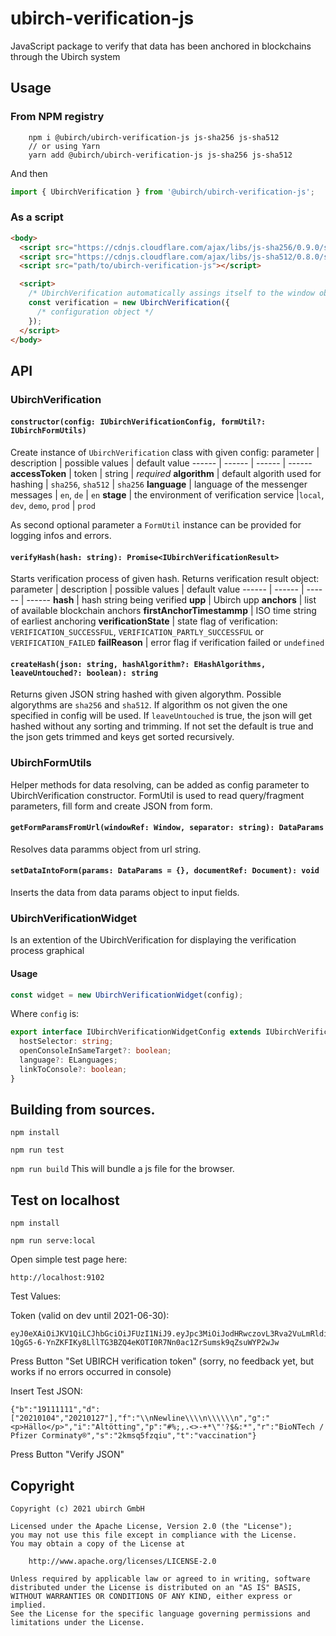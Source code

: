 # ubirch-verification-js

JavaScript package to verify that data has been anchored in blockchains through the Ubirch system

## Usage

### From NPM registry

```
    npm i @ubirch/ubirch-verification-js js-sha256 js-sha512
    // or using Yarn
    yarn add @ubirch/ubirch-verification-js js-sha256 js-sha512
```

And then

```js
import { UbirchVerification } from '@ubirch/ubirch-verification-js';
```

### As a script

```html
<body>
  <script src="https://cdnjs.cloudflare.com/ajax/libs/js-sha256/0.9.0/sha256.min.js"></script>
  <script src="https://cdnjs.cloudflare.com/ajax/libs/js-sha512/0.8.0/sha512.min.js"></script>
  <script src="path/to/ubirch-verification-js"></script>

  <script>
    /* UbirchVerification automatically assings itself to the window object */
    const verification = new UbirchVerification({
      /* configuration object */
    });
  </script>
</body>
```

## API

### UbirchVerification

#### `constructor(config: IUbirchVerificationConfig, formUtil?: IUbirchFormUtils)`

Create instance of `UbirchVerification` class with given config:
parameter | description | possible values | default value
------ | ------ | ------ | ------
**accessToken** | token | string | _required_
**algorithm** | default algorith used for hashing | `sha256`, `sha512` | `sha256`
**language** | language of the messenger messages | `en`, `de` | `en`
**stage** | the environment of verification service |`local`, `dev`, `demo`, `prod` | `prod`

As second optional parameter a `FormUtil` instance can be provided for logging infos and errors.

#### `verifyHash(hash: string): Promise<IUbirchVerificationResult>`

Starts verification process of given hash. Returns verification result object:  
parameter | description | possible values | default value
------ | ------ | ------ | ------
**hash** | hash string being verified
**upp** | Ubirch upp
**anchors** | list of available blockchain anchors
**firstAnchorTimestammp** | ISO time string of earliest anchoring
**verificationState** | state flag of verification: `VERIFICATION_SUCCESSFUL`, `VERIFICATION_PARTLY_SUCCESSFUL` or `VERIFICATION_FAILED`
**failReason** | error flag if verification failed or `undefined`

#### `createHash(json: string, hashAlgorithm?: EHashAlgorithms, leaveUntouched?: boolean): string`

Returns given JSON string hashed with given algorythm.
Possible algorythms are `sha256` and `sha512`. If algorithm os not given the one specified in config will be used.
If `leaveUntouched` is true, the json will get hashed without any sorting and trimming. If not set the default is true
and the json gets trimmed and keys get sorted recursively. 

### UbirchFormUtils

Helper methods for data resolving, can be added as config parameter to UbirchVerification constructor.
FormUtil is used to read query/fragment parameters, fill form and create JSON from form.

#### `getFormParamsFromUrl(windowRef: Window, separator: string): DataParams`

Resolves data paramms object from url string.

#### `setDataIntoForm(params: DataParams = {}, documentRef: Document): void`

Inserts the data from data params object to input fields.

### UbirchVerificationWidget

Is an extention of the UbirchVerification for displaying the verification process graphical

#### Usage

```js
const widget = new UbirchVerificationWidget(config);
```

Where `config` is:

```ts
export interface IUbirchVerificationWidgetConfig extends IUbirchVerificationConfig {
  hostSelector: string;
  openConsoleInSameTarget?: boolean;
  language?: ELanguages;
  linkToConsole?: boolean;
}
```

## Building from sources.

`npm install`

`npm run test`

`npm run build` This will bundle a js file for the browser.

## Test on localhost

`npm install`

`npm run serve:local`

Open simple test page here:

`http://localhost:9102`

Test Values:

Token (valid on dev until 2021-06-30):

    eyJ0eXAiOiJKV1QiLCJhbGciOiJFUzI1NiJ9.eyJpc3MiOiJodHRwczovL3Rva2VuLmRldi51YmlyY2guY29tIiwic3ViIjoiZDYzZWNjMDMtZjVhNy00ZDQzLTkxZDAtYTMwZDAzNGQ4ZGEzIiwiYXVkIjoiaHR0cHM6Ly92ZXJpZnkuZGV2LnViaXJjaC5jb20iLCJleHAiOjE2MjUwODY0ODQsImlhdCI6MTYxODg2NTcyMywianRpIjoiZjk1NjQyODktOGU3MC00Mjk0LWEyNDItODQ2MWZiMjdhOWE4Iiwic2NwIjpbInVwcDp2ZXJpZnkiXSwicHVyIjoiVGVzdCBUb2tlbiIsInRncCI6W10sInRpZCI6WyIqIl0sIm9yZCI6W119.CVUEKZmnQf22k5WToCMpHLuFz-1QgG5-6-YnZKFIKy8LllTG3BZQ4eKOTI0R7Nn0ac1ZrSumsk9qZsuWYP2wJw

Press Button "Set UBIRCH verification token" (sorry, no feedback yet, but works if no errors occurred in console)

Insert Test JSON:

    {"b":"19111111","d":["20210104","20210127"],"f":"\\nNewline\\\\n\\\\\\n","g":"<p>Hällo</p>","i":"Altötting","p":"#%;,.<>-+*\"'?$&:*","r":"BioNTech / Pfizer Corminaty®","s":"2kmsq5fzqiu","t":"vaccination"}

Press Button "Verify JSON"

## Copyright

```fundamental
Copyright (c) 2021 ubirch GmbH

Licensed under the Apache License, Version 2.0 (the "License");
you may not use this file except in compliance with the License.
You may obtain a copy of the License at

    http://www.apache.org/licenses/LICENSE-2.0

Unless required by applicable law or agreed to in writing, software
distributed under the License is distributed on an "AS IS" BASIS,
WITHOUT WARRANTIES OR CONDITIONS OF ANY KIND, either express or implied.
See the License for the specific language governing permissions and
limitations under the License.
```
